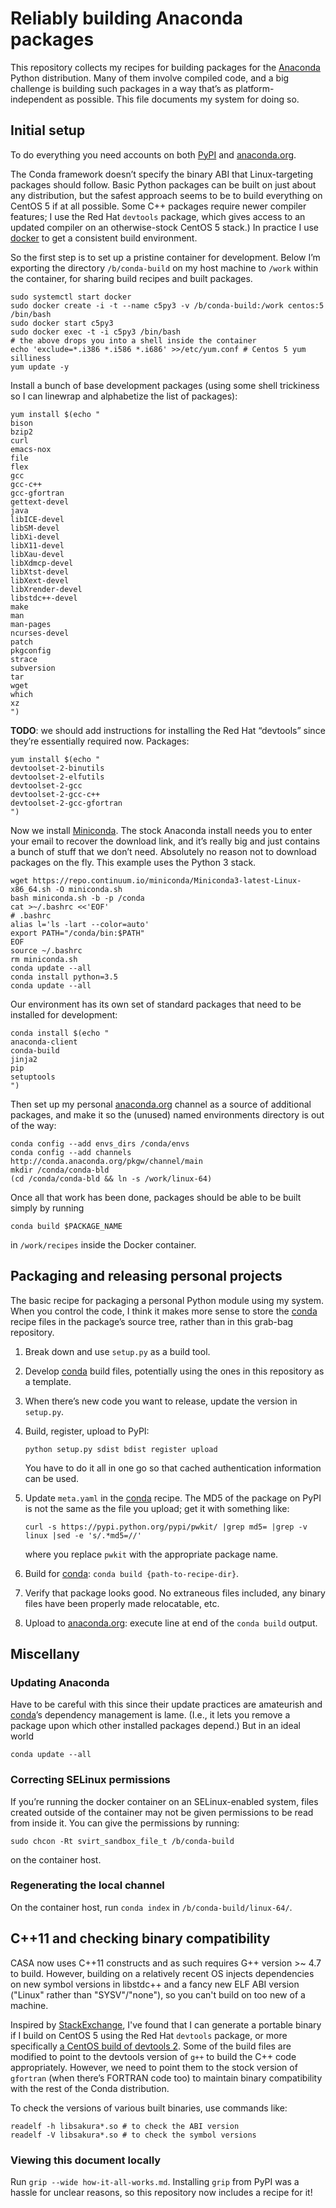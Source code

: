 # Reliably building Anaconda packages

This repository collects my recipes for building packages for the [Anaconda]
Python distribution. Many of them involve compiled code, and a big challenge
is building such packages in a way that’s as platform-independent as possible.
This file documents my system for doing so.

[Anaconda]: http://docs.continuum.io/anaconda/index


## Initial setup

To do everything you need accounts on both [PyPI] and [anaconda.org].

[PyPI]: https://pypi.python.org/pypi
[anaconda.org]: https://anaconda.org/dashboard

The Conda framework doesn’t specify the binary ABI that Linux-targeting
packages should follow. Basic Python packages can be built on just about any
distribution, but the safest approach seems to be to build everything on
CentOS 5 if at all possible. Some C++ packages require newer compiler
features; I use the Red Hat ``devtools`` package, which gives access to an
updated compiler on an otherwise-stock CentOS 5 stack.) In practice I use
[docker] to get a consistent build environment.

[docker]: https://www.docker.com/

So the first step is to set up a pristine container for development. Below I’m
exporting the directory ``/b/conda-build`` on my host machine to ``/work`` within
the container, for sharing build recipes and built packages.

```
sudo systemctl start docker
sudo docker create -i -t --name c5py3 -v /b/conda-build:/work centos:5 /bin/bash
sudo docker start c5py3
sudo docker exec -t -i c5py3 /bin/bash
# the above drops you into a shell inside the container
echo 'exclude=*.i386 *.i586 *.i686' >>/etc/yum.conf # Centos 5 yum silliness
yum update -y
```

Install a bunch of base development packages (using some shell trickiness so I
can linewrap and alphabetize the list of packages):

```
yum install $(echo "
bison
bzip2
curl
emacs-nox
file
flex
gcc
gcc-c++
gcc-gfortran
gettext-devel
java
libICE-devel
libSM-devel
libXi-devel
libX11-devel
libXau-devel
libXdmcp-devel
libXtst-devel
libXext-devel
libXrender-devel
libstdc++-devel
make
man
man-pages
ncurses-devel
patch
pkgconfig
strace
subversion
tar
wget
which
xz
")
```

**TODO**: we should add instructions for installing the Red Hat “devtools”
since they’re essentially required now. Packages:

```
yum install $(echo "
devtoolset-2-binutils
devtoolset-2-elfutils
devtoolset-2-gcc
devtoolset-2-gcc-c++
devtoolset-2-gcc-gfortran
")
```

Now we install [Miniconda]. The stock Anaconda install needs you to enter your
email to recover the download link, and it’s really big and just contains a
bunch of stuff that we don’t need. Absolutely no reason not to download
packages on the fly. This example uses the Python 3 stack.

[Miniconda]: http://conda.pydata.org/miniconda.html

```
wget https://repo.continuum.io/miniconda/Miniconda3-latest-Linux-x86_64.sh -O miniconda.sh
bash miniconda.sh -b -p /conda
cat >~/.bashrc <<'EOF'
# .bashrc
alias l='ls -lart --color=auto'
export PATH="/conda/bin:$PATH"
EOF
source ~/.bashrc
rm miniconda.sh
conda update --all
conda install python=3.5
conda update --all
```

Our environment has its own set of standard packages that need to be installed for
development:

```
conda install $(echo "
anaconda-client
conda-build
jinja2
pip
setuptools
")
```

Then set up my personal [anaconda.org] channel as a source of additional packages, and
make it so the (unused) named environments directory is out of the way:

```
conda config --add envs_dirs /conda/envs
conda config --add channels http://conda.anaconda.org/pkgw/channel/main
mkdir /conda/conda-bld
(cd /conda/conda-bld && ln -s /work/linux-64)
```

Once all that work has been done, packages should be able to be built simply
by running

```
conda build $PACKAGE_NAME
```

in `/work/recipes` inside the Docker container.


## Packaging and releasing personal projects

The basic recipe for packaging a personal Python module using my system. When
you control the code, I think it makes more sense to store the [conda] recipe
files in the package’s source tree, rather than in this grab-bag repository.

1. Break down and use `setup.py` as a build tool.
2. Develop [conda] build files, potentially using the ones in this repository
   as a template.
3. When there’s new code you want to release, update the version in `setup.py`.
4. Build, register, upload to PyPI:

   ```python setup.py sdist bdist register upload```

   You have to do it all in one go so that cached authentication information
   can be used.
5. Update `meta.yaml` in the [conda] recipe. The MD5 of the package on PyPI
   is not the same as the file you upload; get it with something like:

   ```
   curl -s https://pypi.python.org/pypi/pwkit/ |grep md5= |grep -v linux |sed -e 's/.*md5=//'
   ```

   where you replace `pwkit` with the appropriate package name.

6. Build for [conda]: `conda build {path-to-recipe-dir}`.
7. Verify that package looks good. No extraneous files included, any binary
   files have been properly made relocatable, etc.
8. Upload to [anaconda.org]: execute line at end of the `conda build` output.

[conda]: http://conda.pydata.org/docs/


## Miscellany

### Updating Anaconda

Have to be careful with this since their update practices are amateurish and
[conda]’s dependency management is lame. (I.e., it lets you remove a package
upon which other installed packages depend.) But in an ideal world

```
conda update --all
```

### Correcting SELinux permissions

If you’re running the docker container on an SELinux-enabled system, files
created outside of the container may not be given permissions to be read from
inside it. You can give the permissions by running:

```
sudo chcon -Rt svirt_sandbox_file_t /b/conda-build
```

on the container host.

### Regenerating the local channel

On the container host, run `conda index` in `/b/conda-build/linux-64/`.

## C++11 and checking binary compatibility

CASA now uses C++11 constructs and as such requires G++ version >~ 4.7 to
build. However, building on a relatively recent OS injects dependencies on new
symbol versions in libstdc++ and a fancy new ELF ABI version ("Linux" rather
than "SYSV"/"none"), so you can't build on too new of a machine.

Inspired by [StackExchange], I've found that I can generate a portable binary
if I build on CentOS 5 using the Red Hat `devtools` package, or more
specifically [a CentOS build of devtools 2]. Some of the build files are
modified to point to the devtools version of `g++` to build the C++ code
appropriately. However, we need to point them to the stock version of
`gfortran` (when there’s FORTRAN code too) to maintain binary compatibility
with the rest of the Conda distribution.

[StackExchange]: http://superuser.com/a/542091/447180
[a CentOS build of devtools 2]: http://people.centos.org/tru/devtools-2/readme

To check the versions of various built binaries, use commands like:

```
readelf -h libsakura*.so # to check the ABI version
readelf -V libsakura*.so # to check the symbol versions
```

### Viewing this document locally

Run `grip --wide how-it-all-works.md`. Installing `grip` from PyPI was a
hassle for unclear reasons, so this repository now includes a recipe for it!
